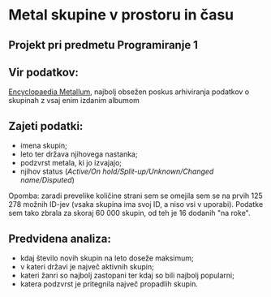 # Metal skupine v prostoru in času
## Projekt pri predmetu Programiranje 1
## Vir podatkov: 
[Encyclopaedia Metallum](http://www.metal-archives.com/), najbolj obsežen poskus arhiviranja podatkov o skupinah z vsaj enim izdanim albumom
## Zajeti podatki: 
* imena skupin;
* leto ter država njihovega nastanka;
* podzvrst metala, ki jo izvajajo;
* njihov status (*Active/On hold/Split-up/Unknown/Changed name/Disputed*)

Opomba: zaradi prevelike količine strani sem se omejila sem se na prvih 125 278 možnih ID-jev (vsaka skupina ima svoj ID, a niso vsi v uporabi). Podatke sem tako zbrala za skoraj 60 000 skupin, od teh je 16 dodanih "na roke".

## Predvidena analiza:
* kdaj število novih skupin na leto doseže maksimum;
* v kateri državi je največ aktivnih skupin;
* kateri žanri so najbolj zastopani ter kdaj so bili najbolj popularni;
* katera podzvrst je pritegnila največ propadlih skupin.
